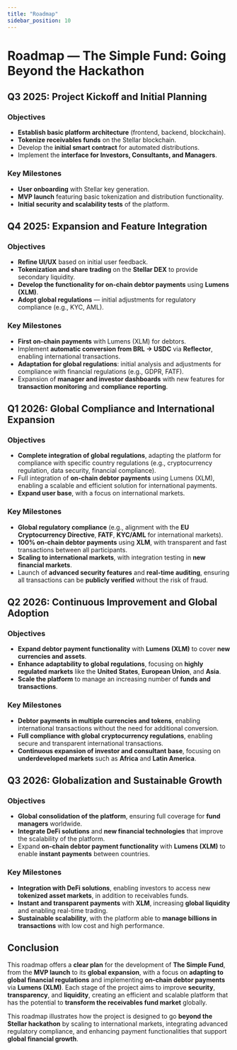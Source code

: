 ```yaml
---
title: "Roadmap"
sidebar_position: 10
---
```


# Roadmap — The Simple Fund: Going Beyond the Hackathon

## **Q3 2025: Project Kickoff and Initial Planning**

### **Objectives**

* **Establish basic platform architecture** (frontend, backend, blockchain).
* **Tokenize receivables funds** on the Stellar blockchain.
* Develop the **initial smart contract** for automated distributions.
* Implement the **interface for Investors, Consultants, and Managers**.

### **Key Milestones**

* **User onboarding** with Stellar key generation.
* **MVP launch** featuring basic tokenization and distribution functionality.
* **Initial security and scalability tests** of the platform.

## **Q4 2025: Expansion and Feature Integration**

### **Objectives**

* **Refine UI/UX** based on initial user feedback.
* **Tokenization and share trading** on the **Stellar DEX** to provide secondary liquidity.
* **Develop the functionality for on-chain debtor payments** using **Lumens (XLM)**.
* **Adopt global regulations** — initial adjustments for regulatory compliance (e.g., KYC, AML).

### **Key Milestones**

* **First on-chain payments** with Lumens (XLM) for debtors.
* Implement **automatic conversion from BRL → USDC** via **Reflector**, enabling international transactions.
* **Adaptation for global regulations**: initial analysis and adjustments for compliance with financial regulations (e.g., GDPR, FATF).
* Expansion of **manager and investor dashboards** with new features for **transaction monitoring** and **compliance reporting**.

## **Q1 2026: Global Compliance and International Expansion**

### **Objectives**

* **Complete integration of global regulations**, adapting the platform for compliance with specific country regulations (e.g., cryptocurrency regulation, data security, financial compliance).
* Full integration of **on-chain debtor payments** using Lumens (XLM), enabling a scalable and efficient solution for international payments.
* **Expand user base**, with a focus on international markets.

### **Key Milestones**

* **Global regulatory compliance** (e.g., alignment with the **EU Cryptocurrency Directive**, **FATF**, **KYC/AML** for international markets).
* **100% on-chain debtor payments** using **XLM**, with transparent and fast transactions between all participants.
* **Scaling to international markets**, with integration testing in **new financial markets**.
* Launch of **advanced security features** and **real-time auditing**, ensuring all transactions can be **publicly verified** without the risk of fraud.

## **Q2 2026: Continuous Improvement and Global Adoption**

### **Objectives**

* **Expand debtor payment functionality** with **Lumens (XLM)** to cover **new currencies and assets**.
* **Enhance adaptability to global regulations**, focusing on **highly regulated markets** like the **United States**, **European Union**, and **Asia**.
* **Scale the platform** to manage an increasing number of **funds and transactions**.

### **Key Milestones**

* **Debtor payments in multiple currencies and tokens**, enabling international transactions without the need for additional conversion.
* **Full compliance with global cryptocurrency regulations**, enabling secure and transparent international transactions.
* **Continuous expansion of investor and consultant base**, focusing on **underdeveloped markets** such as **Africa** and **Latin America**.

## **Q3 2026: Globalization and Sustainable Growth**

### **Objectives**

* **Global consolidation of the platform**, ensuring full coverage for **fund managers** worldwide.
* **Integrate DeFi solutions** and **new financial technologies** that improve the scalability of the platform.
* Expand **on-chain debtor payment functionality** with **Lumens (XLM)** to enable **instant payments** between countries.

### **Key Milestones**

* **Integration with DeFi solutions**, enabling investors to access new **tokenized asset markets**, in addition to receivables funds.
* **Instant and transparent payments** with **XLM**, increasing **global liquidity** and enabling real-time trading.
* **Sustainable scalability**, with the platform able to **manage billions in transactions** with low cost and high performance.

## **Conclusion**

This roadmap offers a **clear plan** for the development of **The Simple Fund**, from the **MVP launch** to its **global expansion**, with a focus on **adapting to global financial regulations** and implementing **on-chain debtor payments** via **Lumens (XLM)**. Each stage of the project aims to improve **security**, **transparency**, and **liquidity**, creating an efficient and scalable platform that has the potential to **transform the receivables fund market** globally.

This roadmap illustrates how the project is designed to go **beyond the Stellar hackathon** by scaling to international markets, integrating advanced regulatory compliance, and enhancing payment functionalities that support **global financial growth**.


